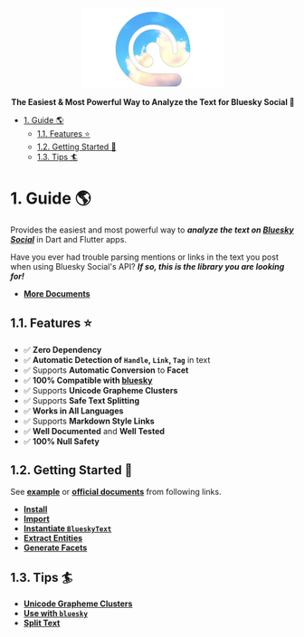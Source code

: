 <p align="center">
  <a href="https://github.com/myConsciousness/atproto.dart">
    <img alt="bluesky_text" width="50%" height="auto" src="https://raw.githubusercontent.com/myConsciousness/atproto.dart/main/resources/pkg_logo.png">
  </a>
</p>

<p align="center">
  <b>The Easiest & Most Powerful Way to Analyze the Text for Bluesky Social 🦋</b>
</p>

<!-- TOC -->

- [1. Guide 🌎](#1-guide-)
  - [1.1. Features ⭐](#11-features-)
  - [1.2. Getting Started 💪](#12-getting-started-)
  - [1.3. Tips 🏄](#13-tips-)

<!-- /TOC -->

# 1. Guide 🌎

Provides the easiest and most powerful way to **_analyze the text on [Bluesky Social](https://blueskyweb.xyz)_** in Dart and Flutter apps.

Have you ever had trouble parsing mentions or links in the text you post when using Bluesky Social's API?
**_If so, this is the library you are looking for!_**

- **[More Documents](https://atprotodart.com/docs/packages/bluesky_text)**

## 1.1. Features ⭐

- ✅ **Zero Dependency**
- ✅ **Automatic Detection of `Handle`, `Link`, `Tag`** in text
- ✅ Supports **Automatic Conversion** to **Facet**
- ✅ **100% Compatible with [bluesky](https://atprotodart.com/docs/packages/bluesky)**
- ✅ Supports **Unicode Grapheme Clusters**
- ✅ Supports **Safe Text Splitting**
- ✅ **Works in All Languages**
- ✅ Supports **Markdown Style Links**
- ✅ **Well Documented** and **Well Tested**
- ✅ **100% Null Safety**

## 1.2. Getting Started 💪

See **[example](https://github.com/myConsciousness/atproto.dart/blob/main/packages/bluesky_text/example/example.dart)** or **[official documents](https://atprotodart.com/docs/packages/bluesky_text)** from following links.

- **[Install](https://atprotodart.com/docs/packages/bluesky_text#install)**
- **[Import](https://atprotodart.com/docs/packages/bluesky_text#import)**
- **[Instantiate `BlueskyText`](https://atprotodart.com/docs/packages/bluesky_text#import)**
- **[Extract Entities](https://atprotodart.com/docs/packages/bluesky_text#extract-entities)**
- **[Generate Facets](https://atprotodart.com/docs/packages/bluesky_text#generate-facets)**

## 1.3. Tips 🏄

- **[Unicode Grapheme Clusters](https://atprotodart.com/docs/packages/bluesky_text#unicode-grapheme-clusters)**
- **[Use with `bluesky`](https://atprotodart.com/docs/packages/bluesky_text#use-with-bluesky)**
- **[Split Text](https://atprotodart.com/docs/packages/bluesky_text#split-text)**
